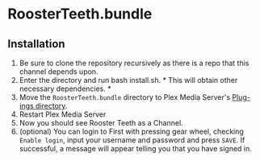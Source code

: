 RoosterTeeth.bundle
===================

## Installation
1. Be sure to clone the repository recursively as there is a repo that this channel depends upon.
2. Enter the directory and run bash install.sh. * This will obtain other necessary dependencies. *
3. Move the `RoosterTeeth.bundle` directory to Plex Media Server's [Plug-ings directory](https://support.plex.tv/hc/en-us/articles/201106098-How-do-I-find-the-Plug-Ins-folder-).
4. Restart Plex Media Server
5. Now you should see Rooster Teeth as a Channel.
6. (optional) You can login to First with pressing gear wheel, checking `Enable login`, input your username and password and press `SAVE`. If successful, a message will appear telling you that you have signed in.
